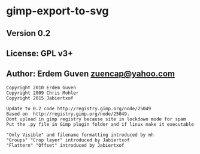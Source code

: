 # gimp-export-to-svg
## Version 0.2
## License: GPL v3+
## Author: Erdem Guven <zuencap@yahoo.com>
```
Copyright 2010 Erdem Guven
Copyright 2009 Chris Mohler
Copyright 2015 Jabiertxof

Update to 0.2 code http://registry.gimp.org/node/25049
Based on  http://registry.gimp.org/node/25049. 
Dont upload in gimp registry because site in lockdown mode for spam
Put the .py file in Gimp plugin folder and if linux make it executable

"Only Visible" and filename formatting introduced by mh
"Groups" "Crop layer" introduced by Jabiertxof
"Flattern" "Offset" introduced by Jabiertxof
```
